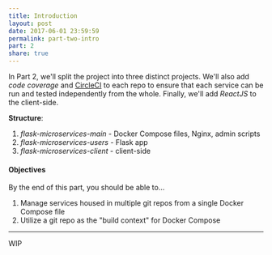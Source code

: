 ```yaml
---
title: Introduction
layout: post
date: 2017-06-01 23:59:59
permalink: part-two-intro
part: 2
share: true
---
```


In Part 2, we'll split the project into three distinct projects. We'll also add *code coverage* and [CircleCI](https://circleci.com/) to each repo to ensure that each service can be run and tested independently from the whole. Finally, we'll add *ReactJS* to the client-side.

**Structure**:

1. *flask-microservices-main* - Docker Compose files, Nginx, admin scripts
1. *flask-microservices-users* - Flask app
1. *flask-microservices-client* - client-side

#### Objectives

By the end of this part, you should be able to...

1. Manage services housed in multiple git repos from a single Docker Compose file
1. Utilize a git repo as the "build context" for Docker Compose

---

WIP
